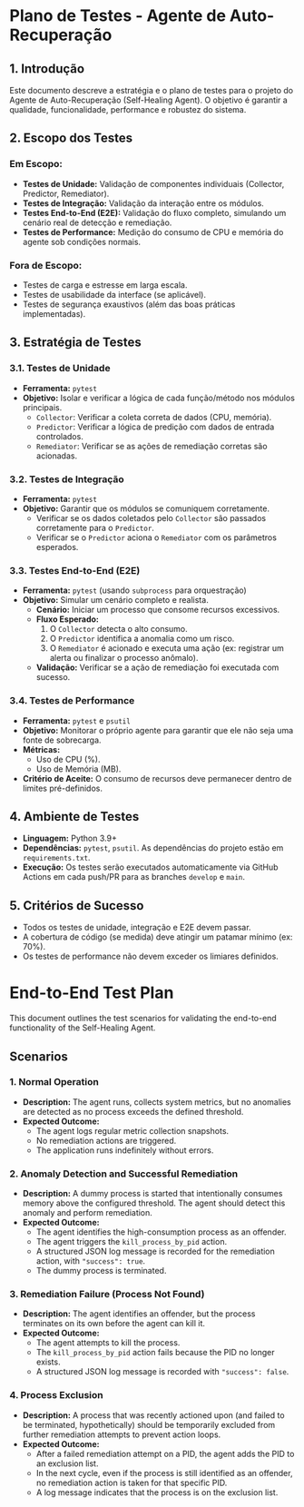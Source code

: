 # Plano de Testes - Agente de Auto-Recuperação

## 1. Introdução

Este documento descreve a estratégia e o plano de testes para o projeto do Agente de Auto-Recuperação (Self-Healing Agent). O objetivo é garantir a qualidade, funcionalidade, performance e robustez do sistema.

## 2. Escopo dos Testes

### Em Escopo:
-   **Testes de Unidade:** Validação de componentes individuais (Collector, Predictor, Remediator).
-   **Testes de Integração:** Validação da interação entre os módulos.
-   **Testes End-to-End (E2E):** Validação do fluxo completo, simulando um cenário real de detecção e remediação.
-   **Testes de Performance:** Medição do consumo de CPU e memória do agente sob condições normais.

### Fora de Escopo:
-   Testes de carga e estresse em larga escala.
-   Testes de usabilidade da interface (se aplicável).
-   Testes de segurança exaustivos (além das boas práticas implementadas).

## 3. Estratégia de Testes

### 3.1. Testes de Unidade
-   **Ferramenta:** `pytest`
-   **Objetivo:** Isolar e verificar a lógica de cada função/método nos módulos principais.
    -   `Collector`: Verificar a coleta correta de dados (CPU, memória).
    -   `Predictor`: Verificar a lógica de predição com dados de entrada controlados.
    -   `Remediator`: Verificar se as ações de remediação corretas são acionadas.

### 3.2. Testes de Integração
-   **Ferramenta:** `pytest`
-   **Objetivo:** Garantir que os módulos se comuniquem corretamente.
    -   Verificar se os dados coletados pelo `Collector` são passados corretamente para o `Predictor`.
    -   Verificar se o `Predictor` aciona o `Remediator` com os parâmetros esperados.

### 3.3. Testes End-to-End (E2E)
-   **Ferramenta:** `pytest` (usando `subprocess` para orquestração)
-   **Objetivo:** Simular um cenário completo e realista.
    -   **Cenário:** Iniciar um processo que consome recursos excessivos.
    -   **Fluxo Esperado:**
        1.  O `Collector` detecta o alto consumo.
        2.  O `Predictor` identifica a anomalia como um risco.
        3.  O `Remediator` é acionado e executa uma ação (ex: registrar um alerta ou finalizar o processo anômalo).
    -   **Validação:** Verificar se a ação de remediação foi executada com sucesso.

### 3.4. Testes de Performance
-   **Ferramenta:** `pytest` e `psutil`
-   **Objetivo:** Monitorar o próprio agente para garantir que ele não seja uma fonte de sobrecarga.
-   **Métricas:**
    -   Uso de CPU (%).
    -   Uso de Memória (MB).
-   **Critério de Aceite:** O consumo de recursos deve permanecer dentro de limites pré-definidos.

## 4. Ambiente de Testes
-   **Linguagem:** Python 3.9+
-   **Dependências:** `pytest`, `psutil`. As dependências do projeto estão em `requirements.txt`.
-   **Execução:** Os testes serão executados automaticamente via GitHub Actions em cada push/PR para as branches `develop` e `main`.

## 5. Critérios de Sucesso
-   Todos os testes de unidade, integração e E2E devem passar.
-   A cobertura de código (se medida) deve atingir um patamar mínimo (ex: 70%).
-   Os testes de performance não devem exceder os limiares definidos.

# End-to-End Test Plan

This document outlines the test scenarios for validating the end-to-end functionality of the Self-Healing Agent.

## Scenarios

### 1. Normal Operation
- **Description:** The agent runs, collects system metrics, but no anomalies are detected as no process exceeds the defined threshold.
- **Expected Outcome:**
    - The agent logs regular metric collection snapshots.
    - No remediation actions are triggered.
    - The application runs indefinitely without errors.

### 2. Anomaly Detection and Successful Remediation
- **Description:** A dummy process is started that intentionally consumes memory above the configured threshold. The agent should detect this anomaly and perform remediation.
- **Expected Outcome:**
    - The agent identifies the high-consumption process as an offender.
    - The agent triggers the `kill_process_by_pid` action.
    - A structured JSON log message is recorded for the remediation action, with `"success": true`.
    - The dummy process is terminated.

### 3. Remediation Failure (Process Not Found)
- **Description:** The agent identifies an offender, but the process terminates on its own before the agent can kill it.
- **Expected Outcome:**
    - The agent attempts to kill the process.
    - The `kill_process_by_pid` action fails because the PID no longer exists.
    - A structured JSON log message is recorded with `"success": false`.

### 4. Process Exclusion
- **Description:** A process that was recently actioned upon (and failed to be terminated, hypothetically) should be temporarily excluded from further remediation attempts to prevent action loops.
- **Expected Outcome:**
    - After a failed remediation attempt on a PID, the agent adds the PID to an exclusion list.
    - In the next cycle, even if the process is still identified as an offender, no remediation action is taken for that specific PID.
    - A log message indicates that the process is on the exclusion list. 